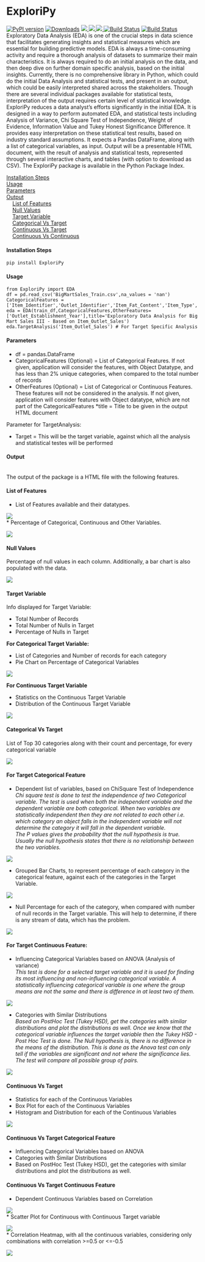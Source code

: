 # ExploriPy
[![PyPI version](https://badge.fury.io/py/ExploriPy.svg)](https://badge.fury.io/py/exploripy)
[![Downloads](https://pepy.tech/badge/ExploriPy)](https://pepy.tech/project/ExploriPy) 
<a href="https://github.com/Vibish/exploripy/blob/master/LICENSE">
  <img src="https://img.shields.io/github/license/Vibish/exploripy.svg">
</a>
<a href="https://github.com/Vibish/exploripy/stargazers">
  <img src="https://img.shields.io/github/stars/Vibish/exploripy.svg">
</a>
<a href="https://github.com/Vibish/exploripy/network/members">
  <img src="https://img.shields.io/github/forks/Vibish/exploripy.svg">
</a>
[![Build Status](https://travis-ci.org/quintshekhar/exploripy.svg?branch=master)](https://travis-ci.org/quintshekhar/exploripy)
[![Build Status](https://dev.azure.com/shashanksist/shashank_sist/_apis/build/status/bhagatsajan0073.dominance-analysis?branchName=master)](https://dev.azure.com/shashanksist/shashank_sist/_build?definitionId=3)
</br>
Exploratory Data Analysis (EDA) is one of the crucial steps in data science that facilitates generating insights and statistical measures which are essential for building predictive models. EDA is always a time-consuming activity and require a thorough analysis of datasets to summarize their main characteristics. It is always required to do an initial analysis on the data, and then deep dive on further domain specific analysis, based on the initial insights. Currently, there is no comprehensive library in Python, which could do the initial Data Analysis and statistical tests, and present in an output, which could be easily interpreted shared across the stakeholders. Though there are several individual packages available for statistical tests, interpretation of the output requires certain level of statistical knowledge. <br>
ExploriPy reduces a data analyst’s efforts significantly in the initial EDA. It is designed in a way to perform automated EDA, and statistical tests including Analysis of Variance, Chi Square Test of Independence, Weight of Evidence, Information Value and Tukey Honest Significance Difference. It provides easy interpretation on these statistical test results, based on industry standard assumptions. It expects a Pandas DataFrame, along with a list of categorical variables, as input. Output will be a presentable HTML document, with the result of analysis and statistical tests, represented through several interactive charts, and tables (with option to download as CSV). The ExploriPy package is available in the Python Package Index.


[Installation Steps](#installation-steps) </br>
[Usage](#usage) </br>
[Parameters](#parameters) </br>
[Output](#output) </br>
&nbsp;   &nbsp;  [List of Features](#list-of-features) </br>
&nbsp;   &nbsp;  [Null Values](#null-values) </br>
&nbsp;   &nbsp;  [Target Variable](#target-variable) </br>
&nbsp;   &nbsp;  [Categorical Vs Target](#categorical-vs-target)</br>
&nbsp;   &nbsp;  [Continuous Vs Target](#continuous-vs-target)</br>
&nbsp;   &nbsp;  [Continuous Vs Continuous](#continuous-vs-continuous)

#### Installation Steps

```  
pip install ExploriPy
``` 
#### Usage
``` 
from ExploriPy import EDA
df = pd.read_csv('BigMartSales_Train.csv',na_values = 'nan')
CategoricalFeatures = ['Item_Identifier','Outlet_Identifier','Item_Fat_Content','Item_Type','Outlet_Establishment_Year','Outlet_Size','Outlet_Location_Type','Outlet_Type']
eda = EDA(train_df,CategoricalFeatures,OtherFeatures=['Outlet_Establishment_Year'],title='Exploratory Data Analysis for Big Mart Sales III - Based on Item_Outlet_Sales')
eda.TargetAnalysis('Item_Outlet_Sales') # For Target Specific Analysis
``` 

#### Parameters
* df = pandas.DataFrame
* CategoricalFeatures (Optional) = List of Categorical Features. If not given, application will consider the features, with Object Datatype, and has less than 2% unique categories, when compared to the total number of records
* OtherFeatures (Optional) = List of Categorical or Continuous Features. These features will not be considered in the analysis. If not given, application will consider features with Object datatype, which are not part of the CategoricalFeatures
*title = Title to be given in the output HTML document

Parameter for TargetAnalysis: <br>
* Target = This will be the target variable, against which all the analysis and statistical testes will be performed


#### Output
<br> The output of the package is a HTML file with the following features. <br>

#### List of Features <br>
* List of Features available and their datatypes. <br>
<p><img src='/ExploriPy/doc_images/List of Features.png'> <br>
* Percentage of Categorical, Continuous and Other Variables.
<p><img src='/ExploriPy/doc_images/Percentage of each type of Feature.png'> <br>
    
#### Null Values <br>
Percentage of null values in each column. Additionally, a bar chart is also populated with the data. <br>
<p><img src='/ExploriPy/doc_images/Null Values.png'> <br>

#### Target Variable <br>
Info displayed for Target Variable: <br>
* Total Number of Records <br>
* Total Number of Nulls in Target <br>
* Percentage of Nulls in Target <br>

**For Categorical Target Variable:** <br>
* List of Categories and Number of records for each category <br>
* Pie Chart on Percentage of Categorical Variables <br>
<p><img src='/ExploriPy/doc_images/Target Categorical.png'> <br>
 
**For Continuous Target Variable** <br>
* Statistics on the Continuous Target Variable <br>
* Distribution of the Continuous Target Variable <br>
<p><img src='/ExploriPy/doc_images/Target Continuous.png'> <br>

#### Categorical Vs Target <br>
List of Top 30 categories along with their count and percentage, for every categorical variable <br>
<p><img src='/ExploriPy/doc_images/Categorical Count.png'> <br>

#### For Target Categorical Feature <br>
* Dependent list of variables, based on ChiSquare Test of Independence <br>
<i> Chi square test is done to test the independence of two Categorical variable. The test is used when both the independent variable and the dependent variable are both categorical. When two variables are statistically independent then they are not related to each other i.e. which category an object falls in the independent variable will not determine the category it will fall in the dependent variable. <br>
The P values gives the probability that the null hypothesis is true. Usually the null hypothesis states that there is no relationship between the two variables. </i>
<p><img src='/ExploriPy/doc_images/Dependent Based on ChiSquare.png'> <br> 

* Grouped Bar Charts, to represent percentage of each category in the categorical feature, against each of the categories in the Target Variable.
<p><img src='/ExploriPy/doc_images/Categorical Vs Target Categorical.png'> <br> 

* Null Percentage for each of the category, when compared with number of null records in the Target variable. This will help to determine, if there is any stream of data, which has the problem.
 <p><img src='/ExploriPy/doc_images/Categorical Vs Null Percentage in Target.png'> <br> 
 
#### For Target Continuous Feature: <br>
* Influencing Categorical Variables based on ANOVA (Analysis of variance) <br>
<i>This test is done for a selected target variable and it is used for finding its most influencing and non-influencing categorical variable. A statistically influencing categorical variable is one where the group means are not the same and there is difference in at least two of them. </i>
 <p><img src='/ExploriPy/doc_images/Influencing Categorical Variables - Based on ANOVA.png'> <br> 

* Categories with Similar Distributions <br>
<i> Based on PostHoc Test (Tukey HSD), get the categories with similar distributions and plot the distributions as well.
Once we know that the categorical variable influences the target variable then the Tukey HSD - Post Hoc Test is done. The Null hypothesis is, there is no difference in the means of the distribution. This is done as the Anova test can only tell if the variables are significant and not where the significance lies. The test will compare all possible group of pairs. </i>
<p><img src='/ExploriPy/doc_images/Categories with Similar Distributions.png'> <br> 
    
#### Continuous Vs Target <br>
* Statistics for each of the Continuous Variables
* Box Plot for each of the Continuous Variables
* Histogram and Distribution for each of the Continuous Variables
<p><img src='/ExploriPy/doc_images/Stats on Continuous Variables.png'> <br> 

#### Continuous Vs Target Categorical Feature <br>
* Influencing Categorical Variables based on ANOVA
* Categories with Similar Distributions
* Based on PostHoc Test (Tukey HSD), get the categories with similar distributions and plot the distributions as well.

#### Continuous Vs Target Continuous Feature <br>
* Dependent Continuous Variables based on Correlation
<p><img src='/ExploriPy/doc_images/Correlation Heatmap.png'> <br> 
* Scatter Plot for Continuous with Continuous Target variable
<p><img src='/ExploriPy/doc_images/Scatter plot.PNG'> <br> 
* Correlation Heatmap, with all the continuous variables, considering only combinations with correlation >=0.5 or <=-0.5
<p><img src='/ExploriPy/doc_images/Correlation Heatmap.png'> <br> 
                                                                                                                        



 
